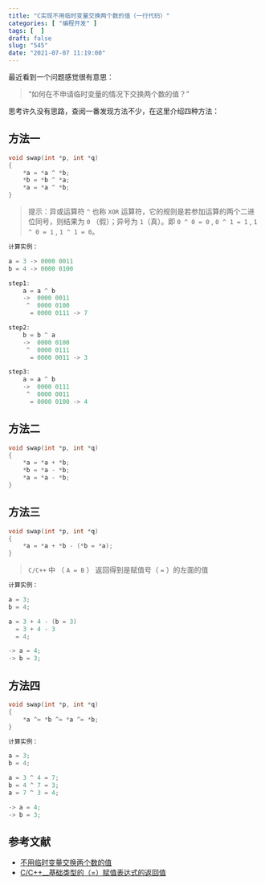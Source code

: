 ```yaml
---
title: "C实现不用临时变量交换两个数的值（一行代码）"
categories: [ "编程开发" ]
tags: [  ]
draft: false
slug: "545"
date: "2021-07-07 11:19:00"
---
```


最近看到一个问题感觉很有意思：

> “如何在不申请临时变量的情况下交换两个数的值？”

思考许久没有思路，查阅一番发现方法不少，在这里介绍四种方法：

## 方法一

```c
void swap(int *p, int *q)
{
    *a = *a ^ *b;
    *b = *b ^ *a;
    *a = *a ^ *b;
}
```

> 提示：异或运算符 `^` 也称 `XOR` 运算符，它的规则是若参加运算的两个二进位同号，则结果为 `0` （假）；异号为 `1`（真）。即 `0 ^ 0 = 0` , `0 ^ 1 = 1` , `1 ^ 0 = 1` , `1 ^ 1 = 0`。

```c
计算实例：

a = 3 -> 0000 0011
b = 4 -> 0000 0100

step1:
	a = a ^ b
	->  0000 0011
	 ^  0000 0100
	  = 0000 0111 -> 7

step2:
	b = b ^ a
	->  0000 0100
	 ^  0000 0111
	  = 0000 0011 -> 3

step3:
	a = a ^ b
	->  0000 0111
	 ^  0000 0011
	  = 0000 0100 -> 4
```

## 方法二

```c
void swap(int *p, int *q)
{
    *a = *a + *b;
    *b = *a - *b;
    *a = *a - *b;
}
```

## 方法三

```c
void swap(int *p, int *q)
{
    *a = *a + *b - (*b = *a);
}
```

> `C/C++` 中 （ `A = B` ） 返回得到是赋值号（ `=` ）的左面的值

```c
计算实例：

a = 3;
b = 4;

a = 3 + 4 - (b = 3)
  = 3 + 4 - 3
  = 4;

-> a = 4;
-> b = 3;
```

## 方法四

```c
void swap(int *p, int *q)
{
    *a ^= *b ^= *a ^= *b;
}
```

```c
计算实例：

a = 3;
b = 4;

a = 3 ^ 4 = 7;
b = 4 ^ 7 = 3;
a = 7 ^ 3 = 4;

-> a = 4;
-> b = 3;
```

## 参考文献

- [不用临时变量交换两个数的值](https://blog.csdn.net/lpt19832003/article/details/5334688)
- [C/C++__基础类型的（=）赋值表达式的返回值](https://blog.csdn.net/u010003835/article/details/48519573)